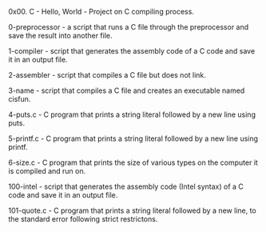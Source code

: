 0x00. C - Hello, World - Project on C compiling process.

0-preprocessor - a script that runs a C file through the preprocessor and
	         save the result into another file.

1-compiler - script that generates the assembly code of a C code and
	   save it in an output file.

2-assembler - script that compiles a C file but does not link.

3-name - script that compiles a C file and creates an executable named cisfun.

4-puts.c - C program that prints a string literal followed by a new line
	 using puts.

5-printf.c - C program that prints a string literal followed by a new line
	   using printf.

6-size.c - C program that prints the size of various types on the computer
	 it is compiled and run on.

100-intel - script that generates the assembly code (Intel syntax) of a C code
	  and save it in an output file.

101-quote.c - C program that prints a string literal followed by a new line,
	    to the standard error following strict restrictons.
